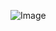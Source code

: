![Image](https://media.discordapp.net/attachments/1065429788518527066/1072587827763744919/bromidus_orange_tabby_cat_programmer_e1c42394-419f-4800-af09-98f118cefc60.png?width=476&height=476)
